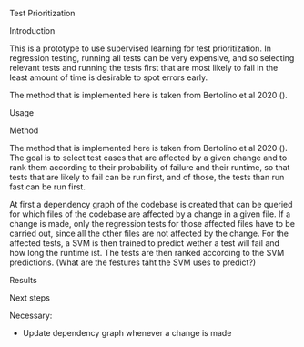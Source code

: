
Test Prioritization

Introduction

This is a prototype to use supervised learning for test prioritization.
In regression testing, running all tests can be very expensive, and so selecting relevant tests and running the tests first that are most likely to fail in the least amount of time is desirable to spot errors early.

The method that is implemented here is taken from Bertolino et al 2020 (). 

Usage

Method

The method that is implemented here is taken from Bertolino et al 2020 (). The goal is to select test cases that are affected by a given change and to rank them according to their probability of failure and their runtime, so that tests that are likely to fail can be run first, and of those, the tests than run fast can be run first.

At first a dependency graph of the codebase is created that can be queried for which files of the codebase are affected by a change in a given file. If a change is made, only the regression tests for those affected files have to be carried out, since all the other files are not affected by the change. For the affected tests, a SVM is then trained to predict wether a test will fail and how long the runtime ist. The tests are then ranked according to the SVM predictions. (What are the festures taht the SVM uses to predict?)

Results

Next steps

Necessary:
- Update dependency graph whenever a change is made

